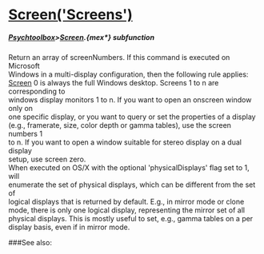 # [Screen('Screens')](Screen-Screens) 
##### [Psychtoolbox](Psychtoolbox)>[Screen](Screen).{mex*} subfunction


Return an array of screenNumbers. If this command is executed on Microsoft  
Windows in a multi-display configuration, then the following rule applies:  
[Screen](Screen) 0 is always the full Windows desktop. Screens 1 to n are corresponding to  
windows display monitors 1 to n. If you want to open an onscreen window only on  
one specific display, or you want to query or set the properties of a display  
(e.g., framerate, size, color depth or gamma tables), use the screen numbers 1  
to n. If you want to open a window suitable for stereo display on a dual display  
setup, use screen zero.  
When executed on OS/X with the optional 'physicalDisplays' flag set to 1, will  
enumerate the set of physical displays, which can be different from the set of  
logical displays that is returned by default. E.g., in mirror mode or clone  
mode, there is only one logical display, representing the mirror set of all  
physical displays. This is mostly useful to set, e.g., gamma tables on a per  
display basis, even if in mirror mode.  
  


###See also:


